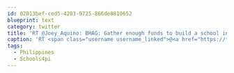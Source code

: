 ```yaml
---
id: 02013bef-ced5-4203-9725-866de8810652
blueprint: text
category: twitter
title: 'RT @Joey_Aquino: BHAG: Gather enough funds to build a school in the #Philippines in 54hrs.BBHAG: Host a SW in that school! #Schools4pi http…'
caption: 'RT <span class="username username_linked">@<a href="https://twitter.com/Joey_Aquino" title="Joey Aquino">Joey_Aquino</a></span>: BHAG: Gather enough funds to build a school in the <span class="hashtag hashtag_local">#<a href="http://tweettemp.darylchymko.ca/?tag=philippines">Philippines</a> in 54hrs.BBHAG: Host a SW in that school! <span class="hashtag hashtag_local">#<a href="http://tweettemp.darylchymko.ca/?tag=schools4pi">Schools4pi</a> http…'
tags:
  - Philippines
  - Schools4pi
---
```


